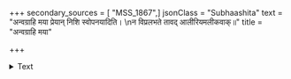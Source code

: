 +++
secondary_sources = [ "MSS_1867",]
jsonClass = "Subhaashita"
text = "अन्वग्राहि मया प्रेयान् निशि स्वोपनयादिति।  \nन विप्रलभते तावद् आलीरियमलीकवाक्॥"
title = "अन्वग्राहि मया"

+++

<details><summary>Text</summary>

अन्वग्राहि मया प्रेयान् निशि स्वोपनयादिति।  
न विप्रलभते तावद् आलीरियमलीकवाक्॥
</details>
